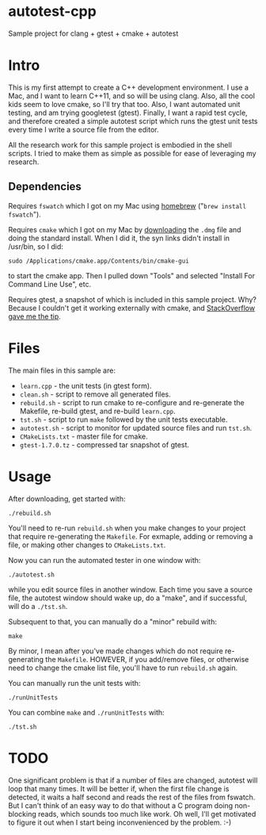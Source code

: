 # autotest-cpp
Sample project for clang + gtest + cmake + autotest


# Intro

This is my first attempt to create a C++ development environment.  I use a Mac, and I want to learn C++11, and so will be using clang.  Also, all the cool kids seem to love cmake, so I'll try that too.  Also, I want automated unit testing, and am trying googletest (gtest).  Finally, I want a rapid test cycle, and therefore created a simple autotest script which runs the gtest unit tests every time I write a source file from the editor.

All the research work for this sample project is embodied in the shell scripts.  I tried to make them as simple as possible for ease of leveraging my research.


## Dependencies

Requires `fswatch` which I got on my Mac using [homebrew](http://brew.sh/) ("`brew install fswatch`").

Requires `cmake` which I got on my Mac by [downloading](http://www.cmake.org/download/#latest) the `.dmg` file and doing the standard install.  When I did it, the syn links didn't install in /usr/bin, so I did:
```
sudo /Applications/cmake.app/Contents/bin/cmake-gui
```
to start the cmake app.  Then I pulled down "Tools" and selected "Install For Command Line Use", etc.

Requires gtest, a snapshot of which is included in this sample project.  Why?  Because I couldn't get it working externally with cmake, and [StackOverflow gave me the tip](http://stackoverflow.com/questions/8507723/how-to-start-working-with-gtest-and-cmake).


# Files

The main files in this sample are:
* `learn.cpp` - the unit tests (in gtest form).
* `clean.sh` - script to remove all generated files.
* `rebuild.sh` - script to run cmake to re-configure and re-generate the Makefile, re-build gtest, and re-build `learn.cpp`.
* `tst.sh` - script to run `make` followed by the unit tests executable.
* `autotest.sh` - script to monitor for updated source files and run `tst.sh`.
* `CMakeLists.txt` - master file for cmake.
* `gtest-1.7.0.tz` - compressed tar snapshot of gtest.


# Usage

After downloading, get started with:
```
./rebuild.sh
```
You'll need to re-run `rebuild.sh` when you make changes to your project that require re-generating the `Makefile`.  For exmaple, adding or removing a file, or making other changes to `CMakeLists.txt`.


Now you can run the automated tester in one window with:
```
./autotest.sh
```
while you edit source files in another window.  Each time you save a source file, the autotest window should wake up, do a "make", and if successful, will do a `./tst.sh`.


Subsequent to that, you can manually do a "minor" rebuild with:
```
make
```
By minor, I mean after you've made changes which do not require re-generating the `Makefile`.  HOWEVER, if you add/remove files, or otherwise need to change the cmake list file, you'll have to run `rebuild.sh` again.


You can manually run the unit tests with:
```
./runUnitTests
```


You can combine `make` and `./runUnitTests` with:
```
./tst.sh
```


# TODO

One significant problem is that if a number of files are changed, autotest will loop that many times.  It will be better if, when the first file change is detected, it waits a half second and reads the rest of the files from fswatch.  But I can't think of an easy way to do that without a C program doing non-blocking reads, which sounds too much like work.  Oh well, I'll get motivated to figure it out when I start being inconvenienced by the problem.  :-)
